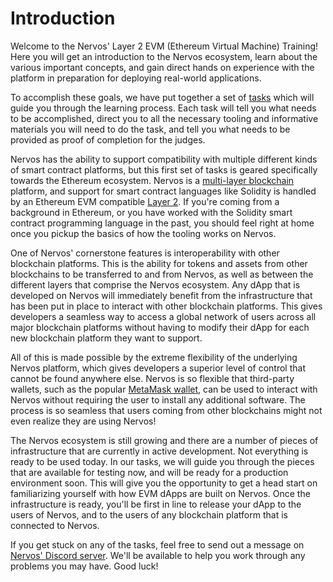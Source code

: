 # Introduction

Welcome to the Nervos' Layer 2 EVM (Ethereum Virtual Machine) Training! Here you will get an introduction to the Nervos ecosystem, learn about the various important concepts, and gain direct hands on experience with the platform in preparation for deploying real-world applications.

To accomplish these goals, we have put together a set of [tasks](broken-reference) which will guide you through the learning process. Each task will tell you what needs to be accomplished, direct you to all the necessary tooling and informative materials you will need to do the task, and tell you what needs to be provided as proof of completion for the judges.

Nervos has the ability to support compatibility with multiple different kinds of smart contract platforms, but this first set of tasks is geared specifically towards the Ethereum ecosystem. Nervos is a [multi-layer blockchain](conceptual-explainers/structure.md#layer-1-layer-2) platform, and support for smart contract languages like Solidity is handled by an Ethereum EVM compatible [Layer 2](conceptual-explainers/structure.md#layer-1-layer-2). If you're coming from a background in Ethereum, or you have worked with the Solidity smart contract programming language in the past, you should feel right at home once you pickup the basics of how the tooling works on Nervos.

One of Nervos' cornerstone features is interoperability with other blockchain platforms. This is the ability for tokens and assets from other blockchains to be transferred to and from Nervos, as well as between the different layers that comprise the Nervos ecosystem. Any dApp that is developed on Nervos will immediately benefit from the infrastructure that has been put in place to interact with other blockchain platforms. This gives developers a seamless way to access a global network of users across all major blockchain platforms without having to modify their dApp for each new blockchain platform they want to support.

All of this is made possible by the extreme flexibility of the underlying Nervos platform, which gives developers a superior level of control that cannot be found anywhere else. Nervos is so flexible that third-party wallets, such as the popular [MetaMask wallet](conceptual-explainers/wallets.md#metamask), can be used to interact with Nervos without requiring the user to install any additional software. The process is so seamless that users coming from other blockchains might not even realize they are using Nervos!

The Nervos ecosystem is still growing and there are a number of pieces of infrastructure that are currently in active development. Not everything is ready to be used today. In our tasks, we will guide you through the pieces that are available for testing now, and will be ready for a production environment soon. This will give you the opportunity to get a head start on familiarizing yourself with how EVM dApps are built on Nervos. Once the infrastructure is ready, you'll be first in line to release your dApp to the users of Nervos, and to the users of any blockchain platform that is connected to Nervos.

If you get stuck on any of the tasks, feel free to send out a message on [Nervos' Discord server](https://discord.gg/AqGTUE9). We'll be available to help you work through any problems you may have. Good luck!
